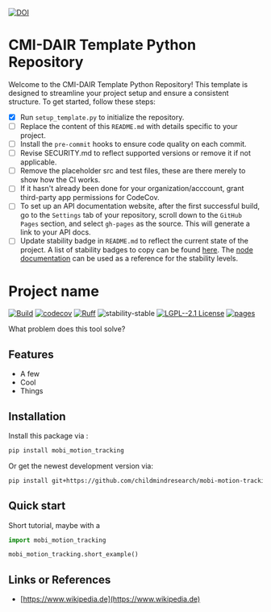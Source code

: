 [![DOI](https://zenodo.org/badge/657341621.svg)](https://zenodo.org/doi/10.5281/zenodo.10383685)

# CMI-DAIR Template Python Repository

Welcome to the CMI-DAIR Template Python Repository! This template is designed to streamline your project setup and ensure a consistent structure. To get started, follow these steps:


- [x] Run `setup_template.py` to initialize the repository.
- [ ] Replace the content of this `README.md` with details specific to your project.
- [ ] Install the `pre-commit` hooks to ensure code quality on each commit.
- [ ] Revise SECURITY.md to reflect supported versions or remove it if not applicable.
- [ ] Remove the placeholder src and test files, these are there merely to show how the CI works.
- [ ] If it hasn't already been done for your organization/acccount, grant third-party app permissions for CodeCov.
- [ ] To set up an API documentation website, after the first successful build, go to the `Settings` tab of your repository, scroll down to the `GitHub Pages` section, and select `gh-pages` as the source. This will generate a link to your API docs.
- [ ] Update stability badge in `README.md` to reflect the current state of the project. A list of stability badges to copy can be found [here](https://github.com/orangemug/stability-badges). The [node documentation](https://nodejs.org/docs/latest-v20.x/api/documentation.html#documentation_stability_index) can be used as a reference for the stability levels.

# Project name

[![Build](https://github.com/childmindresearch/mobi-motion-tracking/actions/workflows/test.yaml/badge.svg?branch=main)](https://github.com/childmindresearch/mobi-motion-tracking/actions/workflows/test.yaml?query=branch%3Amain)
[![codecov](https://codecov.io/gh/childmindresearch/mobi-motion-tracking/branch/main/graph/badge.svg?token=22HWWFWPW5)](https://codecov.io/gh/childmindresearch/mobi-motion-tracking)
[![Ruff](https://img.shields.io/endpoint?url=https://raw.githubusercontent.com/astral-sh/ruff/main/assets/badge/v2.json)](https://github.com/astral-sh/ruff)
![stability-stable](https://img.shields.io/badge/stability-stable-green.svg)
[![LGPL--2.1 License](https://img.shields.io/badge/license-LGPL--2.1-blue.svg)](https://github.com/childmindresearch/mobi-motion-tracking/blob/main/LICENSE)
[![pages](https://img.shields.io/badge/api-docs-blue)](https://childmindresearch.github.io/mobi-motion-tracking)

What problem does this tool solve?

## Features

- A few
- Cool
- Things

## Installation

Install this package via :

```sh
pip install mobi_motion_tracking
```

Or get the newest development version via:

```sh
pip install git+https://github.com/childmindresearch/mobi-motion-tracking
```

## Quick start

Short tutorial, maybe with a

```Python
import mobi_motion_tracking

mobi_motion_tracking.short_example()
```

## Links or References

- [https://www.wikipedia.de](https://www.wikipedia.de)
